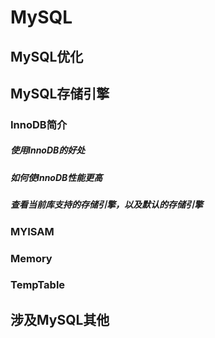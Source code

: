 # MySQL

## MySQL优化

## MySQL存储引擎

### InnoDB简介

[InnoDB简介]: https://github.com/asdbex1078/MySQL/blob/master/mysql-storage-engines/innodb/InnoDB%E7%AE%80%E4%BB%8B.md	"简介"

##### 使用InnoDB的好处

##### 如何使InnoDB性能更高

##### 查看当前库支持的存储引擎，以及默认的存储引擎

### MYISAM

### Memory

### TempTable

## 涉及MySQL其他

